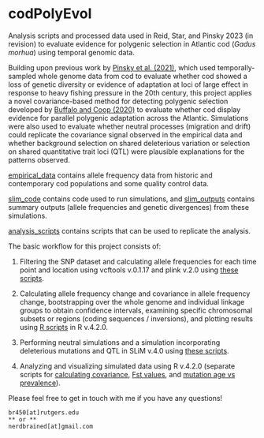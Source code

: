 # codPolyEvol

Analysis scripts and processed data used in Reid, Star, and Pinsky 2023 (in revision) to evaluate evidence for polygenic selection in Atlantic cod (*Gadus morhua*) using temporal genomic data.

Building upon previous work by [Pinsky et al. (2021)](https://doi.org/10.1073/pnas.2025453118), which used temporally-sampled whole genome data from cod to evaluate whether cod showed a loss of genetic diversity or evidence of adaptation at loci of large effect in response to heavy fishing pressure in the 20th century, this project applies a novel covariance-based method for detecting polygenic selection developed by [Buffalo and Coop (2020)](https://doi.org/10.1073/pnas.1919039117) to evaluate whether cod display evidence for parallel polygenic adaptation across the Atlantic. Simulations were also used to evaluate whether neutral processes (migration and drift) could replicate the covariance signal observed in the empirical data and whether background selection on shared deleterious variation or selection on shared quantitative trait loci (QTL) were plausible explanations for the patterns observed.

[empirical_data](https://github.com/pinskylab/codPolyEvol/tree/main/empirical_data) contains allele frequency data from historic and contemporary cod populations and some quality control data.

[slim_code](https://github.com/pinskylab/codPolyEvol/tree/main/slim_code) contains code used to run simulations, and [slim_outputs](https://github.com/pinskylab/codPolyEvol/tree/main/slim_outputs) contains summary outputs (allele frequencies and genetic divergences) from these simulations.

[analysis_scripts](https://github.com/pinskylab/codPolyEvol/tree/main/analysis_scripts) contains scripts that can be used to replicate the analysis. 

The basic workflow for this project consists of:

1) Filtering the SNP dataset and calculating allele frequencies for each time point and location using vcftools v.0.1.17 and plink v.2.0 using [these scripts](https://github.com/pinskylab/codPolyEvol/blob/main/analysis_scripts/filtering_afreq_scripts.txt).

2) Calculating allele frequency change and covariance in allele frequency change, bootstrapping over the whole genome and individual linkage groups to obtain confidence intervals, examining specific chromosomal subsets or regions (coding sequences / inversions), and plotting results using [R scripts](https://github.com/pinskylab/codPolyEvol/blob/main/analysis_scripts/freqchange_convcor.R) in R v.4.2.0. 

3) Performing neutral simulations and a simulation incorporating deleterious mutations and QTL in SLiM v.4.0 using [these scripts](https://github.com/pinskylab/codPolyEvol/tree/main/slim_code).

4) Analyzing and visualizing simulated data using R v.4.2.0 (separate scripts for [calculating covariance](https://github.com/pinskylab/codPolyEvol/blob/main/analysis_scripts/slim_covcalc_maf.R), [Fst values](https://github.com/pinskylab/codPolyEvol/blob/main/analysis_scripts/slim_fst_maf.R), and [mutation age vs prevalence](https://github.com/pinskylab/codPolyEvol/blob/main/analysis_scripts/slim_mutationages.R)).

Please feel free to get in touch with me if you have any questions!

```
br450[at]rutgers.edu
** or **
nerdbrained[at]gmail.com
```
